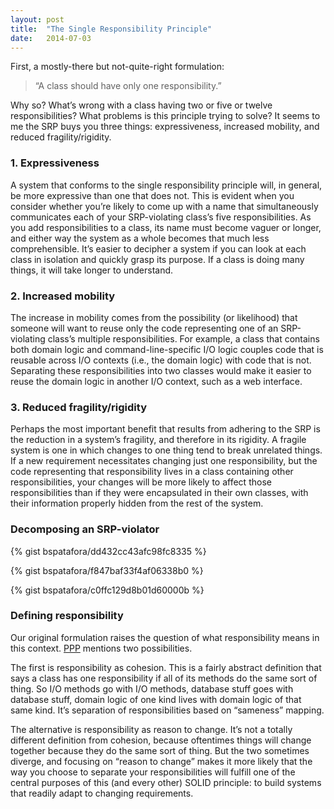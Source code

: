 ```yaml
---
layout: post
title:  "The Single Responsibility Principle"
date:   2014-07-03
---
```



First, a mostly-there but not-quite-right formulation:

> “A class should have only one responsibility.”

Why so? What’s wrong with a class having two or five or twelve responsibilities? 
What problems is this principle trying to solve? It seems to me the SRP buys you 
three things: expressiveness, increased mobility, and reduced fragility/rigidity.

### 1. Expressiveness

A system that conforms to the single responsibility principle will, in general, 
be more expressive than one that does not. This is evident when you consider 
whether you’re likely to come up with a name that simultaneously communicates 
each of your SRP-violating class’s five responsibilities. As you add responsibilities 
to a class, its name must become vaguer or longer, and either way the system as a 
whole becomes that much less comprehensible. It’s easier to decipher a system if 
you can look at each class in isolation and quickly grasp its purpose. If a class 
is doing many things, it will take longer to understand.

### 2. Increased mobility

The increase in mobility comes from the possibility (or likelihood) that someone will 
want to reuse only the code representing one of an SRP-violating class’s multiple 
responsibilities. For example, a class that contains both domain logic and 
command-line-specific I/O logic couples code that is reusable across I/O contexts 
(i.e., the domain logic) with code that is not. Separating these responsibilities into 
two classes would make it easier to reuse the domain logic in another I/O context, 
such as a web interface.

### 3. Reduced fragility/rigidity

Perhaps the most important benefit that results from adhering to the SRP is the reduction 
in a system’s fragility, and therefore in its rigidity. A fragile system is one in which 
changes to one thing tend to break unrelated things. If a new requirement necessitates 
changing just one responsibility, but the code representing that responsibility lives in a 
class containing other responsibilities, your changes will be more likely to affect those 
responsibilities than if they were encapsulated in their own classes, with their 
information properly hidden from the rest of the system.

### Decomposing an SRP-violator

{% gist bspatafora/dd432cc43afc98fc8335 %}

{% gist bspatafora/f847baf33f4af06338b0 %}

{% gist bspatafora/c0ffc129d8b01d60000b %}

### Defining responsibility

Our original formulation raises the question of what responsibility means in this context. 
[PPP][] mentions two possibilities.

The first is responsibility as cohesion. This is a fairly abstract definition that says a class 
has one responsibility if all of its methods do the same sort of thing. So I/O methods go 
with I/O methods, database stuff goes with database stuff, domain logic of one kind lives with 
domain logic of that same kind. It’s separation of responsibilities based on “sameness” mapping.

The alternative is responsibility as reason to change. It’s not a totally different definition 
from cohesion, because oftentimes things will change together because they do the same sort of 
thing. But the two sometimes diverge, and focusing on “reason to change” makes it more likely 
that the way you choose to separate your responsibilities will fulfill one of the central purposes 
of this (and every other) SOLID principle: to build systems that readily adapt to changing 
requirements.

[PPP]: http://www.amazon.com/Software-Development-Principles-Patterns-Practices/dp/0135974445
